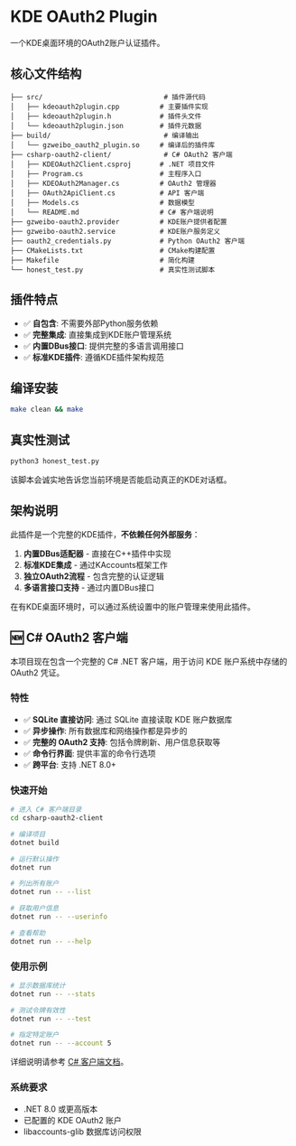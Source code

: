 # KDE OAuth2 Plugin

一个KDE桌面环境的OAuth2账户认证插件。

## 核心文件结构

```
├── src/                              # 插件源代码
│   ├── kdeoauth2plugin.cpp          # 主要插件实现
│   ├── kdeoauth2plugin.h            # 插件头文件
│   └── kdeoauth2plugin.json         # 插件元数据
├── build/                            # 编译输出
│   └── gzweibo_oauth2_plugin.so     # 编译后的插件库
├── csharp-oauth2-client/             # C# OAuth2 客户端
│   ├── KDEOAuth2Client.csproj       # .NET 项目文件
│   ├── Program.cs                   # 主程序入口
│   ├── KDEOAuth2Manager.cs          # OAuth2 管理器
│   ├── OAuth2ApiClient.cs           # API 客户端
│   ├── Models.cs                    # 数据模型
│   └── README.md                    # C# 客户端说明
├── gzweibo-oauth2.provider          # KDE账户提供者配置
├── gzweibo-oauth2.service           # KDE账户服务定义
├── oauth2_credentials.py            # Python OAuth2 客户端
├── CMakeLists.txt                   # CMake构建配置
├── Makefile                         # 简化构建
└── honest_test.py                   # 真实性测试脚本
```

## 插件特点

- ✅ **自包含**: 不需要外部Python服务依赖
- ✅ **完整集成**: 直接集成到KDE账户管理系统
- ✅ **内置DBus接口**: 提供完整的多语言调用接口
- ✅ **标准KDE插件**: 遵循KDE插件架构规范

## 编译安装

```bash
make clean && make
```

## 真实性测试

```bash
python3 honest_test.py
```

该脚本会诚实地告诉您当前环境是否能启动真正的KDE对话框。

## 架构说明

此插件是一个完整的KDE插件，**不依赖任何外部服务**：

1. **内置DBus适配器** - 直接在C++插件中实现
2. **标准KDE集成** - 通过KAccounts框架工作  
3. **独立OAuth2流程** - 包含完整的认证逻辑
4. **多语言接口支持** - 通过内置DBus接口

在有KDE桌面环境时，可以通过系统设置中的账户管理来使用此插件。

## 🆕 C# OAuth2 客户端

本项目现在包含一个完整的 C# .NET 客户端，用于访问 KDE 账户系统中存储的 OAuth2 凭证。

### 特性

- ✅ **SQLite 直接访问**: 通过 SQLite 直接读取 KDE 账户数据库
- ✅ **异步操作**: 所有数据库和网络操作都是异步的  
- ✅ **完整的 OAuth2 支持**: 包括令牌刷新、用户信息获取等
- ✅ **命令行界面**: 提供丰富的命令行选项
- ✅ **跨平台**: 支持 .NET 8.0+

### 快速开始

```bash
# 进入 C# 客户端目录
cd csharp-oauth2-client

# 编译项目
dotnet build

# 运行默认操作
dotnet run

# 列出所有账户
dotnet run -- --list

# 获取用户信息
dotnet run -- --userinfo

# 查看帮助
dotnet run -- --help
```

### 使用示例

```bash
# 显示数据库统计
dotnet run -- --stats

# 测试令牌有效性
dotnet run -- --test

# 指定特定账户
dotnet run -- --account 5
```

详细说明请参考 [C# 客户端文档](csharp-oauth2-client/README.md)。

### 系统要求

- .NET 8.0 或更高版本
- 已配置的 KDE OAuth2 账户
- libaccounts-glib 数据库访问权限